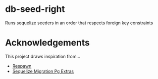 # db-seed-right
Runs sequelize seeders in an order that respects foreign key constraints

# Acknowledgements
This project draws inspiration from...
* [Respawn](https://github.com/jbogard/Respawn)
* [Sequelize Migration Pg Extras](https://github.com/cesarandreu/sequelize-migration-pg-extras)